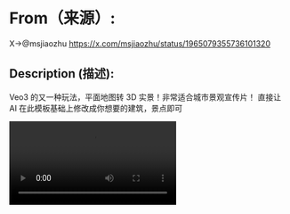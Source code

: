 # From（来源）:
X->@msjiaozhu
https://x.com/msjiaozhu/status/1965079355736101320

## Description (描述):
Veo3 的又一种玩法，平面地图转 3D 实景！非常适合城市景观宣传片！
直接让 AI 在此模板基础上修改成你想要的建筑，景点即可

![平面地图转 3D 实景](video.mp4)
